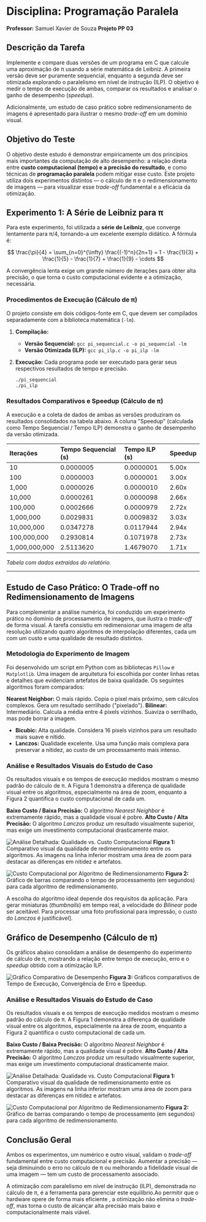 # Disciplina: Programação Paralela
**Professor:** Samuel Xavier de Souza
**Projeto PP 03**

## Descrição da Tarefa

Implemente e compare duas versões de um programa em C que calcule uma aproximação de π usando a série matemática de Leibniz. A primeira versão deve ser puramente sequencial, enquanto a segunda deve ser otimizada explorando o paralelismo em nível de instrução (ILP). O objetivo é medir o tempo de execução de ambas, comparar os resultados e analisar o ganho de desempenho (*speedup*).

Adicionalmente, um estudo de caso prático sobre redimensionamento de imagens é apresentado para ilustrar o mesmo *trade-off* em um domínio visual.

## Objetivo do Teste

 O objetivo deste estudo é demonstrar empiricamente um dos princípios mais importantes da computação de alto desempenho: a relação direta entre **custo computacional (tempo) e a precisão do resultado**, e como técnicas de **programação paralela** podem mitigar esse custo. Este projeto utiliza dois experimentos distintos — o cálculo de π e o redimensionamento de imagens — para visualizar esse *trade-off* fundamental e a eficácia da otimização.

## Experimento 1: A Série de Leibniz para π

 Para este experimento, foi utilizada a **série de Leibniz**, que converge lentamente para π/4, tornando-a um excelente exemplo didático. A fórmula é:

$$
\frac{\pi}{4} = \sum_{n=0}^{\infty} \frac{(-1)^n}{2n+1} = 1 - \frac{1}{3} + \frac{1}{5} - \frac{1}{7} + \frac{1}{9} - \cdots
 $$ 

A convergência lenta exige um grande número de iterações para obter alta precisão, o que torna o custo computacional evidente e a otimização, necessária.

### Procedimentos de Execução (Cálculo de π)

O projeto consiste em dois códigos-fonte em C, que devem ser compilados separadamente com a biblioteca matemática (`-lm`).

1.  **Compilação:**
    * **Versão Sequencial:** `gcc pi_sequencial.c -o pi_sequencial -lm`
    * **Versão Otimizada (ILP):** `gcc pi_ilp.c -o pi_ilp -lm`

2.  **Execução:**
    Cada programa pode ser executado para gerar seus respectivos resultados de tempo e precisão.
    ```bash
    ./pi_sequencial
    ./pi_ilp
    ```

### Resultados Comparativos e Speedup (Cálculo de π)

 A execução e a coleta de dados de ambas as versões produziram os resultados consolidados na tabela abaixo.  A coluna "Speedup" (calculada como Tempo Sequencial / Tempo ILP) demonstra o ganho de desempenho da versão otimizada.

| Iterações | Tempo Sequencial (s) | Tempo ILP (s) | Speedup |
| :--- | :--- | :--- | :--- |
| 10 | 0.0000005 | 0.0000001 | 5.00x |
| 100 | 0.0000003 | 0.0000001 | 3.00x |
| 1,000 | 0.0000026 | 0.0000010 | 2.60x |
| 10,000 | 0.0000261 | 0.0000098 | 2.66x |
| 100,000 | 0.0002666 | 0.0000979 | 2.72x |
| 1,000,000 | 0.0029831 | 0.0009832 | 3.03x |
| 10,000,000 | 0.0347278 | 0.0117944 | 2.94x |
| 100,000,000 | 0.2930814 | 0.1071978 | 2.73x |
| 1,000,000,000 | 2.5113620 | 1.4679070 | 1.71x |
 _Tabela com dados extraídos do relatório._

---

## Estudo de Caso Prático: O Trade-off no Redimensionamento de Imagens

 Para complementar a análise numérica, foi conduzido um experimento prático no domínio de processamento de imagens, que ilustra o *trade-off* de forma visual.  A tarefa consistiu em redimensionar uma imagem de alta resolução utilizando quatro algoritmos de interpolação diferentes, cada um com um custo e uma qualidade de resultado distintos.

### Metodologia do Experimento de Imagem

 Foi desenvolvido um script em Python com as bibliotecas `Pillow` e `Matplotlib`. Uma imagem de arquitetura foi escolhida por conter linhas retas e detalhes que evidenciam artefatos de baixa qualidade. Os seguintes algoritmos foram comparados:

**Nearest Neighbor:** O mais rápido. Copia o pixel mais próximo, sem cálculos complexos. Gera um resultado serrilhado ("pixelado").
**Bilinear:** Intermediário. Calcula a média entre 4 pixels vizinhos.  Suaviza o serrilhado, mas pode borrar a imagem.
* **Bicubic:** Alta qualidade. Considera 16 pixels vizinhos para um resultado mais suave e nítido.
* **Lanczos:** Qualidade excelente. Usa uma função mais complexa para preservar a nitidez, ao custo de um processamento mais intenso.

### Análise e Resultados Visuais do Estudo de Caso

Os resultados visuais e os tempos de execução medidos mostram o mesmo padrão do cálculo de π. A Figura 1 demonstra a diferença de qualidade visual entre os algoritmos, especialmente na área de zoom, enquanto a Figura 2 quantifica o custo computacional de cada um.

**Baixo Custo / Baixa Precisão:** O algoritmo *Nearest Neighbor* é extremamente rápido, mas a qualidade visual é pobre.
**Alto Custo / Alta Precisão:** O algoritmo *Lanczos* produz um resultado visualmente superior, mas exige um investimento computacional drasticamente maior.

![Análise Detalhada: Qualidade vs. Custo Computacional](comparacao_redimensionamento.png)
**Figura 1:** Comparativo visual da qualidade de redimensionamento entre os algoritmos. As imagens na linha inferior mostram uma área de zoom para destacar as diferenças em nitidez e artefatos.

![Custo Computacional por Algoritmo de Redimensionamento](custo_redimensionamento.png)
**Figura 2:** Gráfico de barras comparando o tempo de processamento (em segundos) para cada algoritmo de redimensionamento.

A escolha do algoritmo ideal depende dos requisitos da aplicação. Para gerar miniaturas (*thumbnails*) em tempo real, a velocidade do *Bilinear* pode ser aceitável. Para processar uma foto profissional para impressão, o custo do *Lanczos* é justificável].

## Gráfico de Desempenho (Cálculo de π)

Os gráficos abaixo consolidam a análise de desempenho do experimento de cálculo de π, mostrando a relação entre tempo de execução, erro e o *speedup* obtido com a otimização ILP.

![Gráfico Comparativo de Desempenho](graficos_pi.png)
**Figura 3:** Gráficos comparativos de Tempo de Execução, Convergência de Erro e Speedup.

### Análise e Resultados Visuais do Estudo de Caso

Os resultados visuais e os tempos de execução medidos mostram o mesmo padrão do cálculo de π. A Figura 1 demonstra a diferença de qualidade visual entre os algoritmos, especialmente na área de zoom, enquanto a Figura 2 quantifica o custo computacional de cada um.

**Baixo Custo / Baixa Precisão:** O algoritmo *Nearest Neighbor* é extremamente rápido, mas a qualidade visual é pobre.
**Alto Custo / Alta Precisão:** O algoritmo *Lanczos* produz um resultado visualmente superior, mas exige um investimento computacional drasticamente maior.

![Análise Detalhada: Qualidade vs. Custo Computacional](comparacao_redimensionamento.png)
**Figura 1:** Comparativo visual da qualidade de redimensionamento entre os algoritmos. As imagens na linha inferior mostram uma área de zoom para destacar as diferenças em nitidez e artefatos.

![Custo Computacional por Algoritmo de Redimensionamento](custo_redimensionamento.png)
**Figura 2:** Gráfico de barras comparando o tempo de processamento (em segundos) para cada algoritmo de redimensionamento.

## Conclusão Geral

Ambos os experimentos, um numérico e outro visual, validam o *trade-off* fundamental entre custo computacional e precisão. Aumentar a precisão — seja diminuindo o erro no cálculo de π ou melhorando a fidelidade visual de uma imagem — tem um custo de processamento associado.

A otimização com paralelismo em nível de instrução (ILP), demonstrada no cálculo de π, é a ferramenta para gerenciar este equilíbrio.Ao permitir que o hardware opere de forma mais eficiente , a otimização não elimina o *trade-off*, mas torna o custo de alcançar alta precisão mais baixo e computacionalmente mais viável.